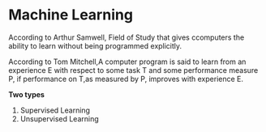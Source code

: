 # Machine Learning

According to Arthur Samwell, Field of Study that gives ccomputers the ability to learn without being programmed explicitly.

According to Tom Mitchell,A computer program is said to learn from an experience E with respect to some task T and some performance measure P, if performance on T,as measured by P, improves with experience E.

<b>Two types</b>
  <ol>
  <li>Supervised Learning</li>
  <li>Unsupervised Learning</li>
  </ol>
